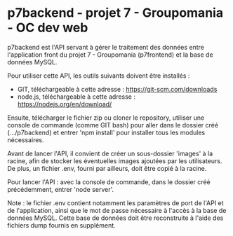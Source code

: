 # p7backend - projet 7 - Groupomania - OC dev web

p7backend est l'API servant à gérer le traitement des données entre l'application front du projet 7 - Groupomania (p7frontend) et la base de données MySQL.

Pour utiliser cette API, les outils suivants doivent être installés :
- GIT, téléchargeable à cette adresse : https://git-scm.com/downloads
- node.js, téléchargeable à cette adresse : https://nodejs.org/en/download/

Ensuite, télécharger le fichier zip ou cloner le repository, utiliser une console de commande (comme GIT bash) pour aller dans le dossier créé (.../p7backend) et entrer 'npm install' pour installer tous les modules nécessaires.

Avant de lancer l'API, il convient de créer un sous-dossier 'images' à la racine, afin de stocker les éventuelles images ajoutées par les utilisateurs. De plus, un fichier .env, fourni par ailleurs, doit être copié à la racine.

Pour lancer l'API : avec la console de commande, dans le dossier créé précédemment, entrer 'node server'.

Note : le fichier .env contient notamment les paramètres de port de l'API et de l'application, ainsi que le mot de passe nécessaire à l'accès à la base de données MySQL. Cette base de données doit être reconstruite à l'aide des fichiers dump fournis en supplément.
